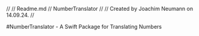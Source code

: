 //
//  Readme.md
//  NumberTranslator
//
//  Created by Joachim Neumann on 14.09.24.
//

#NumberTranslator - A Swift Package for Translating Numbers
                                            

